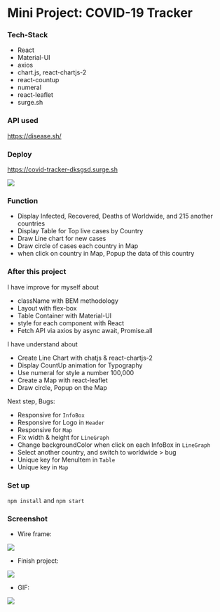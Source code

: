 # Mini Project: COVID-19 Tracker

### Tech-Stack

- React
- Material-UI
- axios
- chart.js, react-chartjs-2
- react-countup
- numeral
- react-leaflet
- surge.sh

### API used

https://disease.sh/

### Deploy

https://covid-tracker-dksgsd.surge.sh

<img src="https://media.giphy.com/media/hWp2Gm0vVVdYSwBk4c/giphy.gif"/>

### Function

- Display Infected, Recovered, Deaths of Worldwide, and 215 another countries
- Display Table for Top live cases by Country
- Draw Line chart for new cases
- Draw circle of cases each country in Map
- when click on country in Map, Popup the data of this country

### After this project

I have improve for myself about

- className with BEM methodology
- Layout with flex-box
- Table Container with Material-UI
- style for each component with React
- Fetch API via axios by async await, Promise.all

I have understand about

- Create Line Chart with chatjs & react-chartjs-2
- Display CountUp animation for Typography
- Use numeral for style a number 100,000
- Create a Map with react-leaflet
- Draw circle, Popup on the Map

Next step, Bugs:

- Responsive for `InfoBox`
- Responsive for Logo in `Header`
- Responsive for `Map`
- Fix width & height for `LineGraph`
- Change backgroundColor when click on each InfoBox in `LineGraph`
- Select another country, and switch to worldwide > bug
- Unique key for MenuItem in `Table`
- Unique key in `Map`

### Set up

`npm install` and `npm start`

### Screenshot

- Wire frame:

<img src="https://i.imgur.com/sIUfy9g.png" />

- Finish project:

<img src="https://i.imgur.com/3r5YDxE.png" />

- GIF:

<img src="https://media.giphy.com/media/hWp2Gm0vVVdYSwBk4c/giphy.gif"/>
